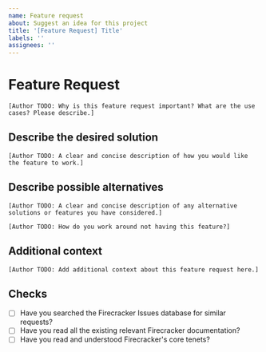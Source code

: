 ```yaml
---
name: Feature request
about: Suggest an idea for this project
title: '[Feature Request] Title'
labels: ''
assignees: ''
---
```


# Feature Request

`[Author TODO: Why is this feature request important? What are the use cases? Please describe.]`

## Describe the desired solution

`[Author TODO: A clear and concise description of how you would like the feature to work.]`

## Describe possible alternatives

`[Author TODO: A clear and concise description of any alternative solutions or features you have considered.]`

`[Author TODO: How do you work around not having this feature?]`

## Additional context

`[Author TODO: Add additional context about this feature request here.]`

## Checks

- [ ] Have you searched the Firecracker Issues database for similar requests?
- [ ] Have you read all the existing relevant Firecracker documentation?
- [ ] Have you read and understood Firecracker's core tenets?

